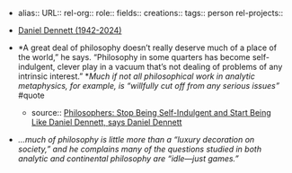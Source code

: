 - alias::
  URL::
  rel-org::
  role::
  fields::
  creations::
  tags:: person
  rel-projects::

- [Daniel Dennett (1942-2024)](https://dailynous.com/2024/04/19/daniel-dennett-death-1942-2024/)
- *A great deal of philosophy doesn’t really deserve much of a place of the world,” he says. “Philosophy in some quarters has become self-indulgent, clever play in a vacuum that’s not dealing of problems of any intrinsic interest.” **Much if not all philosophical work in analytic metaphysics, for example, is “willfully cut off from any serious issues”* #quote
	- source:: [Philosophers: Stop Being Self-Indulgent and Start Being Like Daniel Dennett, says Daniel Dennett](https://dailynous.com/2016/08/29/philosophers-should-be-more-like-daniel-dennett-says-daniel-dennett/)
- *…much of philosophy is little more than a “luxury decoration on society,” and he complains many of the questions studied in both analytic and continental philosophy are “idle—just games.”*

